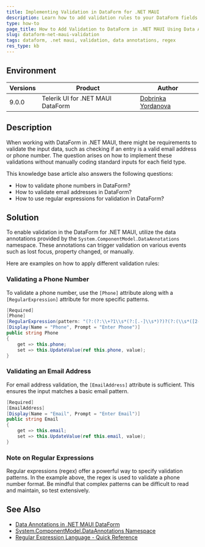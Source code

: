 ```yaml
---
title: Implementing Validation in DataForm for .NET MAUI
description: Learn how to add validation rules to your DataForm fields in .NET MAUI by using Data Annotations.
type: how-to
page_title: How to Add Validation to DataForm in .NET MAUI Using Data Annotations
slug: dataform-net-maui-validation
tags: dataform, .net maui, validation, data annotations, regex
res_type: kb
---
```


## Environment

| Versions | Product | Author | 
| --- | --- | ---- | 
| 9.0.0 | Telerik UI for .NET MAUI DataForm | [Dobrinka Yordanova](https://www.telerik.com/blogs/author/dobrinka-yordanova) | 

## Description

When working with DataForm in .NET MAUI, there might be requirements to validate the input data, such as checking if an entry is a valid email address or phone number. The question arises on how to implement these validations without manually coding standard inputs for each field type.

This knowledge base article also answers the following questions:
- How to validate phone numbers in DataForm?
- How to validate email addresses in DataForm?
- How to use regular expressions for validation in DataForm?

## Solution

To enable validation in the DataForm for .NET MAUI, utilize the data annotations provided by the `System.ComponentModel.DataAnnotations` namespace. These annotations can trigger validation on various events such as lost focus, property changed, or manually. 

Here are examples on how to apply different validation rules:

### Validating a Phone Number

To validate a phone number, use the `[Phone]` attribute along with a `[RegularExpression]` attribute for more specific patterns. 

```csharp
[Required]
[Phone]
[RegularExpression(pattern: "(?:(?:\\+?1\\s*(?:[.-]\\s*)?)?(?:(\\s*([2-9]1[02-9]|[2-9][02-8]1|[2-9][02-8][02-9]‌​)\\s*)|([2-9]1[02-9]|[2-9][02-8]1|[2-9][02-8][02-9]))\\s*(?:[.-]\\s*)?)([2-9]1[02-9]‌​|[2-9][02-9]1|[2-9][02-9]{2})\\s*(?:[.-]\\s*)?([0-9]{4})(?:\\s*(?:#|x\\.?|ext\\.?|extension)\\s*(\\d+))?$", ErrorMessage = "Invalid phone format")]
[Display(Name = "Phone", Prompt = "Enter Phone")]
public string Phone
{
    get => this.phone;
    set => this.UpdateValue(ref this.phone, value);
}
```

### Validating an Email Address

For email address validation, the `[EmailAddress]` attribute is sufficient. This ensures the input matches a basic email pattern.

```csharp
[Required]
[EmailAddress]
[Display(Name = "Email", Prompt = "Enter Email")]
public string Email
{
    get => this.email;
    set => this.UpdateValue(ref this.email, value);
}
```

### Note on Regular Expressions

Regular expressions (regex) offer a powerful way to specify validation patterns. In the example above, the regex is used to validate a phone number format. Be mindful that complex patterns can be difficult to read and maintain, so test extensively.

## See Also

- [Data Annotations in .NET MAUI DataForm](https://docs.telerik.com/devtools/maui/controls/dataform/data-annotations)
- [System.ComponentModel.DataAnnotations Namespace](https://learn.microsoft.com/en-us/dotnet/api/system.componentmodel.dataannotations?view=net-9.0)
- [Regular Expression Language - Quick Reference](https://learn.microsoft.com/en-us/dotnet/standard/base-types/regular-expression-language-quick-reference)
